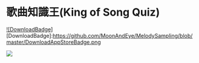 # 歌曲知識王(King of Song Quiz)

[![DownloadBadge]](https://itunes.apple.com/us/app/id1273605195)
[DownloadBadge]:https://github.com/MoonAndEye/MelodySampling/blob/master/DownloadAppStoreBadge.png

![](https://github.com/MoonAndEye/MelodySampling/blob/master/ScreenShot.png)
